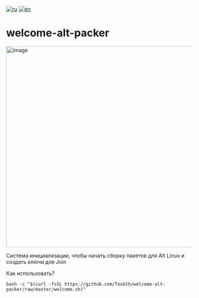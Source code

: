 [![ru](https://img.shields.io/badge/%D1%8F%D0%B7%D1%8B%D0%BA-%D0%A0%D1%83%D1%81%D1%81%D0%BA%D0%B8%D0%B9%20%F0%9F%87%B7%F0%9F%87%BA-white)](README.md)
[![en](https://img.shields.io/badge/lang-English%20%F0%9F%87%AC%F0%9F%87%A7-white)](README-EN.md)

# welcome-alt-packer

<img width="544" alt="image" src="https://github.com/Toxblh/welcome-alt-packer/assets/2198153/5ce1909a-3122-4cab-b968-9148815eeb7d">

Система инициализации, чтобы начать сборку пакетов для Alt Linux и создать ключи для Join

Как использовать? 

```shell
bash -c "$(curl -fsSL https://github.com/Toxblh/welcome-alt-packer/raw/master/welcome.sh)"
```
